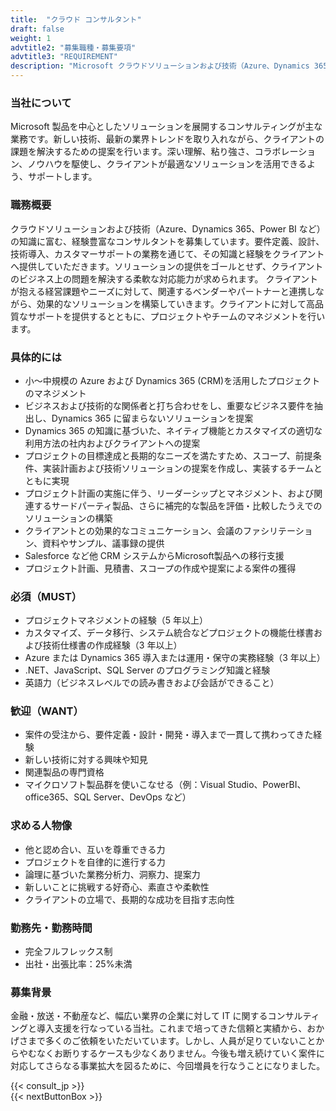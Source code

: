 ```yaml
---
title:  "クラウド コンサルタント"
draft: false
weight: 1
advtitle2: "募集職種・募集要項"
advtitle3: "REQUIREMENT"
description: "Microsoft クラウドソリューションおよび技術（Azure、Dynamics 365、Power BI など）の知識に富む、経験豊富なコンサルタントを募集しています。要件定義、設計、技術導入、カスタマーサポートの業務を通じて、その知識と経験をクライアントへ提供していただきます。ソリューションの提供をゴールとせず、クライアントのビジネス上の問題を解決する柔軟な対応能力が求められます。\n\nクライアントが抱える経営課題やニーズに対して、関連するベンダーやパートナーと連携しながら、効果的なソリューションを構築していきます。クライアントに対して高品質なサポートを提供するとともに、プロジェクトやチームのマネジメントを行います。"
---
```

### 当社について

Microsoft 製品を中心としたソリューションを展開するコンサルティングが主な業務です。新しい技術、最新の業界トレンドを取り入れながら、クライアントの課題を解決するための提案を行います。深い理解、粘り強さ、コラボレーション、ノウハウを駆使し、クライアントが最適なソリューションを活用できるよう、サポートします。

### 職務概要

クラウドソリューションおよび技術（Azure、Dynamics 365、Power BI など）の知識に富む、経験豊富なコンサルタントを募集しています。要件定義、設計、技術導入、カスタマーサポートの業務を通じて、その知識と経験をクライアントへ提供していただきます。ソリューションの提供をゴールとせず、クライアントのビジネス上の問題を解決する柔軟な対応能力が求められます。
クライアントが抱える経営課題やニーズに対して、関連するベンダーやパートナーと連携しながら、効果的なソリューションを構築していきます。クライアントに対して高品質なサポートを提供するとともに、プロジェクトやチームのマネジメントを行います。

### 具体的には

- 小～中規模の Azure および Dynamics 365 (CRM)を活用したプロジェクトのマネジメント  
- ビジネスおよび技術的な関係者と打ち合わせをし、重要なビジネス要件を抽出し、Dynamics 365 に留まらないソリューションを提案  
- Dynamics 365 の知識に基づいた、ネイティブ機能とカスタマイズの適切な利用方法の社内およびクライアントへの提案  
- プロジェクトの目標達成と長期的なニーズを満たすため、スコープ、前提条件、実装計画および技術ソリューションの提案を作成し、実装するチームとともに実現  
- プロジェクト計画の実施に伴う、リーダーシップとマネジメント、および関連するサードパーティ製品、さらに補完的な製品を評価・比較したうえでのソリューションの構築  
- クライアントとの効果的なコミュニケーション、会議のファシリテーション、資料やサンプル、議事録の提供  
- Salesforce など他 CRM システムからMicrosoft製品への移行支援  
- プロジェクト計画、見積書、スコープの作成や提案による案件の獲得  

### 必須（MUST）

- プロジェクトマネジメントの経験（5 年以上）
- カスタマイズ、データ移行、システム統合などプロジェクトの機能仕様書および技術仕様書の作成経験（3 年以上）
- Azure または Dynamics 365 導入または運用・保守の実務経験（3 年以上）
- .NET、JavaScript、SQL Server のプログラミング知識と経験
- 英語力（ビジネスレベルでの読み書きおよび会話ができること）

### 歓迎（WANT）

- 案件の受注から、要件定義・設計・開発・導入まで一貫して携わってきた経験
- 新しい技術に対する興味や知見
- 関連製品の専門資格
- マイクロソフト製品群を使いこなせる（例：Visual Studio、PowerBI、office365、SQL Server、DevOps など）

### 求める人物像

- 他と認め合い、互いを尊重できる力
- プロジェクトを自律的に進行する力
- 論理に基づいた業務分析力、洞察力、提案力
- 新しいことに挑戦する好奇心、素直さや柔軟性
- クライアントの立場で、長期的な成功を目指す志向性

### 勤務先・勤務時間

- 完全フルフレックス制
- 出社・出張比率：25%未満

### 募集背景

金融・放送・不動産など、幅広い業界の企業に対して IT に関するコンサルティングと導入支援を行なっている当社。これまで培ってきた信頼と実績から、おかげさまで多くのご依頼をいただいています。しかし、人員が足りていないことからやむなくお断りするケースも少なくありません。今後も増え続けていく案件に対応してさらなる事業拡大を図るために、今回増員を行なうことになりました。

{{< consult_jp >}}  
{{< nextButtonBox >}}
